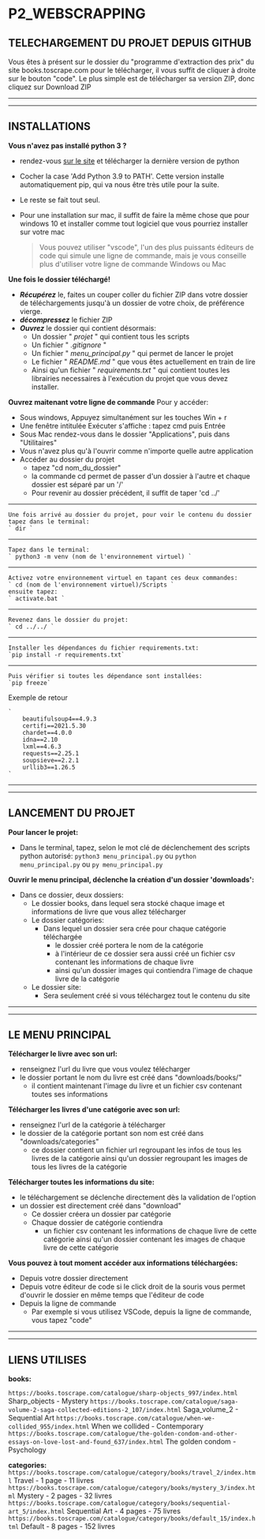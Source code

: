 # P2_WEBSCRAPPING

## TELECHARGEMENT DU PROJET DEPUIS GITHUB

Vous êtes à présent sur le dossier du "programme d'extraction des prix" du site books.toscrape.com
pour le télécharger, il vous suffit de cliquer à droite sur le bouton "code".
Le plus simple est de télécharger sa version ZIP, donc cliquez sur Download ZIP

---
---

## INSTALLATIONS

**Vous n'avez pas installé python 3 ?**

- rendez-vous [sur le site](https://www.python.org/downloads/) et télécharger la dernière version de python
- Cocher la case 'Add Python 3.9 to PATH'. Cette version installe automatiquement pip, qui va nous être très utile pour la suite.
- Le reste se fait tout seul.
- Pour une installation sur mac, il suffit de faire la même chose que pour windows 10 et installer comme tout logiciel que vous pourriez installer sur votre mac

    > Vous pouvez utiliser "vscode", l'un des plus puissants éditeurs de code qui   simule une ligne de commande, mais je vous conseille plus d'utiliser votre ligne de commande Windows ou Mac

**Une fois le dossier téléchargé!**

- ***Récupérez*** le, faites un couper coller du fichier ZIP dans votre dossier de téléchargements jusqu'à un dossier de votre choix, de préférence vierge.
- ***décompressez*** le fichier ZIP
- ***Ouvrez*** le dossier qui contient désormais:
  - Un dossier " *projet* " qui contient tous les scripts
  - Un fichier " *.gitignore* "
  - Un fichier " *menu_principal.py* " qui permet de lancer le projet
  - Le fichier " *README.md* " que vous êtes actuellement en train de lire
  - Ainsi qu'un fichier " *requirements.txt* " qui contient toutes les librairies necessaires à l'exécution du projet que vous devez installer.

**Ouvrez maitenant votre ligne de commande**
Pour y accéder:

- Sous windows, Appuyez simultanément sur les touches Win + r
- Une fenêtre intitulée Exécuter s'affiche : tapez cmd puis Entrée
- Sous Mac rendez-vous dans le dossier "Applications", puis dans "Utilitaires"
- Vous n'avez plus qu'à l'ouvrir comme n'importe quelle autre application
- Accéder au dossier du projet
  - tapez "cd nom_du_dossier"
  - la commande cd permet de passer d'un dossier à l'autre et chaque dossier est séparé par un '/'
  - Pour revenir au dossier précédent, il suffit de taper 'cd ../'

---

    Une fois arrivé au dossier du projet, pour voir le contenu du dossier tapez dans le terminal:
    ` dir `

---

    Tapez dans le terminal:
    ` python3 -m venv (nom de l'environnement virtuel) `

---

    Activez votre environnement virtuel en tapant ces deux commandes:
    ` cd (nom de l'environnement virtuel)/Scripts `
    ensuite tapez:
    ` activate.bat `

---

    Revenez dans le dossier du projet:
    ` cd ../../ `

---

    Installer les dépendances du fichier requirements.txt:
    `pip install -r requirements.txt`

---

    Puis vérifier si toutes les dépendance sont installées:
    `pip freeze`
Exemple de retour

    `
        beautifulsoup4==4.9.3
        certifi==2021.5.30
        chardet==4.0.0
        idna==2.10
        lxml==4.6.3
        requests==2.25.1
        soupsieve==2.2.1
        urllib3==1.26.5
    `
---
---

## LANCEMENT DU PROJET

**Pour lancer le projet:**

- Dans le terminal, tapez, selon le mot clé de déclenchement des scripts python autorisé:
`python3 menu_principal.py`
ou
`python menu_principal.py`
ou
`py menu_principal.py`

**Ouvrir le menu principal, déclenche la création d'un dossier 'downloads':**

- Dans ce dossier, deux dossiers:
  - Le dossier books, dans lequel sera stocké chaque image et informations de livre que vous allez télécharger
  - Le dossier catégories:
    - Dans lequel un dossier sera crée pour chaque catégorie téléchargée
      - le dossier créé portera le nom de la catégorie
      - à l'intérieur de ce dossier sera aussi créé un fichier csv contenant les informations de chaque livre
      - ainsi qu'un dossier images qui contiendra l'image de chaque livre de la catégorie
  - Le dossier site:
    - Sera seulement créé si vous téléchargez tout le contenu du site

---
---

## **LE MENU PRINCIPAL**

**Télécharger le livre avec son url:**

- renseignez l'url du livre que vous voulez télécharger
- le dossier portant le nom du livre est créé dans "downloads/books/"
  - il contient maintenant l'image du livre et un fichier csv contenant toutes ses informations

**Télécharger les livres d'une catégorie avec son url:**

- renseignez l'url de la catégorie à télécharger
- le dossier de la catégorie portant son nom est créé dans "downloads/categories"
  - ce dossier contient un fichier url regroupant les infos de tous les livres de la catégorie
  ainsi qu'un dossier regroupant les images de tous les livres de la catégorie

**Télécharger toutes les informations du site:**

- le téléchargement se déclenche directement dès la validation de l'option
- un dossier est directement créé dans "download"
  - Ce dossier créera un dossier par catégorie
  - Chaque dossier de catégorie contiendra
    - un fichier csv contenant les informations de chaque livre de cette catégorie
    ainsi qu'un dossier contenant les images de chaque livre de cette catégorie

**Vous pouvez à tout moment accéder aux informations téléchargées:**

- Depuis votre dossier directement
- Depuis votre éditeur de code si le click droit de la souris vous permet d'ouvrir le dossier en même temps que l'éditeur de code
- Depuis la ligne de commande
  - Par exemple si vous utilisez VSCode, depuis la ligne de commande, vous tapez "code"

---
---

## **LIENS UTILISES**

**books:**

`https://books.toscrape.com/catalogue/sharp-objects_997/index.html` Sharp_objects - Mystery
`https://books.toscrape.com/catalogue/saga-volume-2-saga-collected-editions-2_107/index.html` Saga_volume_2 - Sequential Art
`https://books.toscrape.com/catalogue/when-we-collided_955/index.html` When we collided - Contemporary
`https://books.toscrape.com/catalogue/the-golden-condom-and-other-essays-on-love-lost-and-found_637/index.html` The golden condom - Psychology

**categories:**
`https://books.toscrape.com/catalogue/category/books/travel_2/index.html` Travel - 1 page - 11 livres
`https://books.toscrape.com/catalogue/category/books/mystery_3/index.html` Mystery - 2 pages - 32 livres
`https://books.toscrape.com/catalogue/category/books/sequential-art_5/index.html` Sequential Art - 4 pages - 75 livres
`https://books.toscrape.com/catalogue/category/books/default_15/index.html` Default - 8 pages - 152 livres
